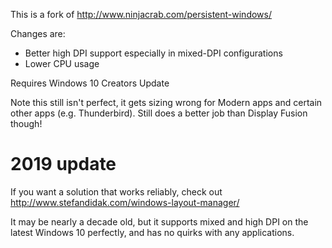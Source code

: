 This is a fork of http://www.ninjacrab.com/persistent-windows/

Changes are:
- Better high DPI support especially in mixed-DPI configurations
- Lower CPU usage

Requires Windows 10 Creators Update

Note this still isn't perfect, it gets sizing wrong for Modern apps and certain other apps (e.g. Thunderbird). Still does a better job than Display Fusion though!


2019 update
===========

If you want a solution that works reliably, check out http://www.stefandidak.com/windows-layout-manager/

It may be nearly a decade old, but it supports mixed and high DPI on the latest Windows 10 perfectly, and has no quirks with any applications.
